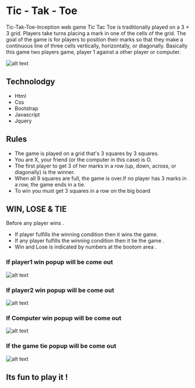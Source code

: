 # Tic - Tak - Toe

Tic-Tak-Toe-Inception web game
Tic Tac Toe is traditionally played on a 3 × 3 grid. Players take turns placing a mark in one of the cells of the grid. The goal of the game is for players to position their marks so that they make a continuous line of three cells vertically, horizontally, or diagonally.
Basically this game two players game, player 1 against a other player or computer.

![alt text](https://i.ibb.co/wQhGBWc/demo.png "Demo")

## Technolodgy

* Html
* Css
* Bootstrap
* Javascript
* Jquery

## Rules

* The game is played on a grid that's 3 squares by 3 squares.
* You are X, your friend (or the computer in this case) is O.
* The first player to get 3 of her marks in a row (up, down, across, or diagonally) is the winner.
* When all 9 squares are full, the game is over.If no player has 3 marks in a row, the game ends in a tie.
* To win you must get 3 squares in a row on the big board


## WIN, LOSE & TIE

Before any player wins .

* If player fulfills the winning condition then it wins the game.
* If any player fulfills the winning condition then it tie the game .
* Win and Lose is indicated by numbers at the bootom area .

### If player1 win popup will be come out
![alt text](https://i.ibb.co/gtDKz2F/player1-win.png "Player1 win")
### If player2 win popup will be come out
![alt text](https://i.ibb.co/fNJzmB4/player2-win.png "Player2 win")
### If Computer win popup will be come out
![alt text](https://i.ibb.co/SvXg8Hj/computer-win.png "Computer win")
### If the game tie popup will be come out
![alt text](https://i.ibb.co/RYFd35h/tie.png "Game tie")

## Its fun to play it !
